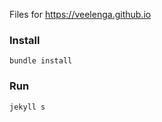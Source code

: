 Files for https://veelenga.github.io

### Install

```
bundle install
```

### Run

```
jekyll s
```
